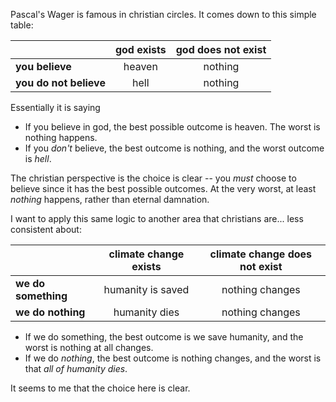 Pascal's Wager is famous in christian circles. It comes down to this simple table:

|                        | **god exists** | **god does not exist** |
|------------------------|:--------------:|:----------------------:|
| **you believe**        | heaven         | nothing                |
| **you do not believe** | hell           | nothing                |

Essentially it is saying
- If you believe in god, the best possible outcome is heaven. The worst is nothing happens.
- If you _don't_ believe, the best outcome is nothing, and the worst outcome is _hell_.

The christian perspective is the choice is clear -- you _must_ choose to believe since it has the best possible outcomes. At the very worst, at least _nothing_ happens, rather than eternal damnation.

I want to apply this same logic to another area that christians are... less consistent about:

|                     | **climate change exists** | **climate change does not exist** |
|---------------------|:-------------------------:|:----------------------------------:|
| **we do something** | humanity is saved         | nothing changes                    |
| **we do nothing**   | humanity dies             | nothing changes                    |

- If we do something, the best outcome is we save humanity, and the worst is nothing at all changes.
- If we do _nothing_, the best outcome is nothing changes, and the worst is that _all of humanity dies_.

It seems to me that the choice here is clear.
